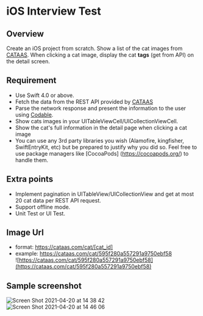 # iOS Interview Test

## Overview
Create an iOS project from scratch.
Show a list of the cat images from [CATAAS](https://cataas.com/#/).
When clicking a cat image, display the cat **tags** (get from API) on the detail screen.

## Requirement
- Use Swift 4.0 or above.
- Fetch the data from the REST API provided by [CATAAS](https://cataas.com/#/)
- Parse the network response and present the information to the user using [Codable](https://developer.apple.com/documentation/swift/codable).
- Show cats images in your UITableViewCell/UICollectionViewCell.
- Show the cat's full information in the detail page when clicking a cat image
- You can use any 3rd party libraries you wish (Alamofire, kingfisher, SwiftEntryKit, etc) but be prepared to justify why you did so. Feel free to use package managers like [CocoaPods] (https://cocoapods.org/) to handle them.


## Extra points
- Implement pagination in UITableView/UICollectionView and get at most 20 cat data per REST API request.
- Support offline mode.
- Unit Test or UI Test.

## Image Url
- format: https://cataas.com/cat/[cat_id]
- example: https://cataas.com/cat/595f280a557291a9750ebf58 \
![https://cataas.com/cat/595f280a557291a9750ebf58](https://cataas.com/cat/595f280a557291a9750ebf58)

## Sample screenshot
![Screen Shot 2021-04-20 at 14 38 42](https://user-images.githubusercontent.com/197605/115351425-d1d7d680-a1e8-11eb-9a05-433979a3cc84.png)
![Screen Shot 2021-04-20 at 14 46 06](https://user-images.githubusercontent.com/197605/115351467-dbf9d500-a1e8-11eb-8567-0755b1d58e14.png)
